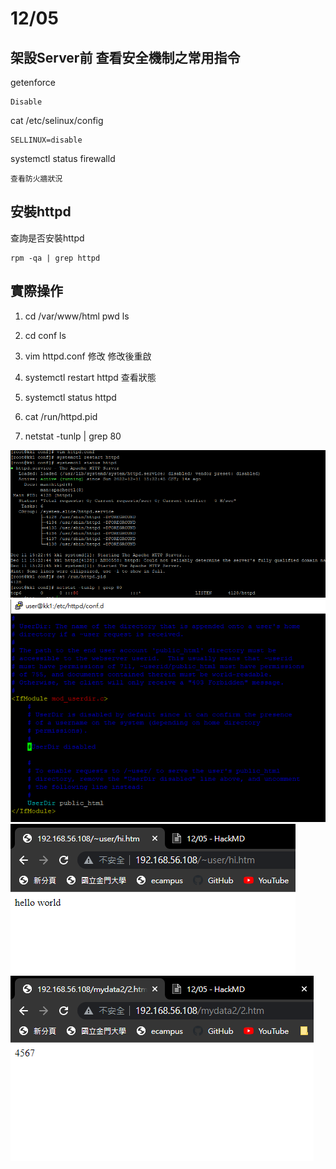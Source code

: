 # 12/05

## 架設Server前 查看安全機制之常用指令

getenforce
```
Disable
```
cat /etc/selinux/config

```
SELLINUX=disable
```
systemctl status firewalld
```
查看防火牆狀況
```
## 安裝httpd

查詢是否安裝httpd
```
rpm -qa | grep httpd
```
## 實際操作

1. cd /var/www/html
pwd
ls

2. cd conf
ls
3. vim httpd.conf 修改
修改後重啟
4. systemctl restart httpd
查看狀態
5. systemctl status httpd
6. cat /run/httpd.pid
7. netstat -tunlp | grep 80

![](https://github.com/Kenttsai1/linux2/blob/main/LINUXPIC/1205-1.png)
![](https://github.com/Kenttsai1/linux2/blob/main/LINUXPIC/1205-12.png)
![](https://github.com/Kenttsai1/linux2/blob/main/LINUXPIC/1205-2.png)
![](https://github.com/Kenttsai1/linux2/blob/main/LINUXPIC/1205-3.png)

